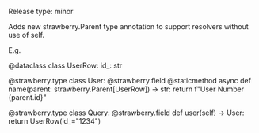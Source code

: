 Release type: minor

Adds new strawberry.Parent type annotation to support resolvers without use of self.

E.g.

@dataclass
class UserRow:
    id_: str

@strawberry.type
class User:
    @strawberry.field
    @staticmethod
    async def name(parent: strawberry.Parent[UserRow]) -> str:
        return f"User Number {parent.id}"

@strawberry.type
class Query:
    @strawberry.field
    def user(self) -> User:
        return UserRow(id_="1234")
